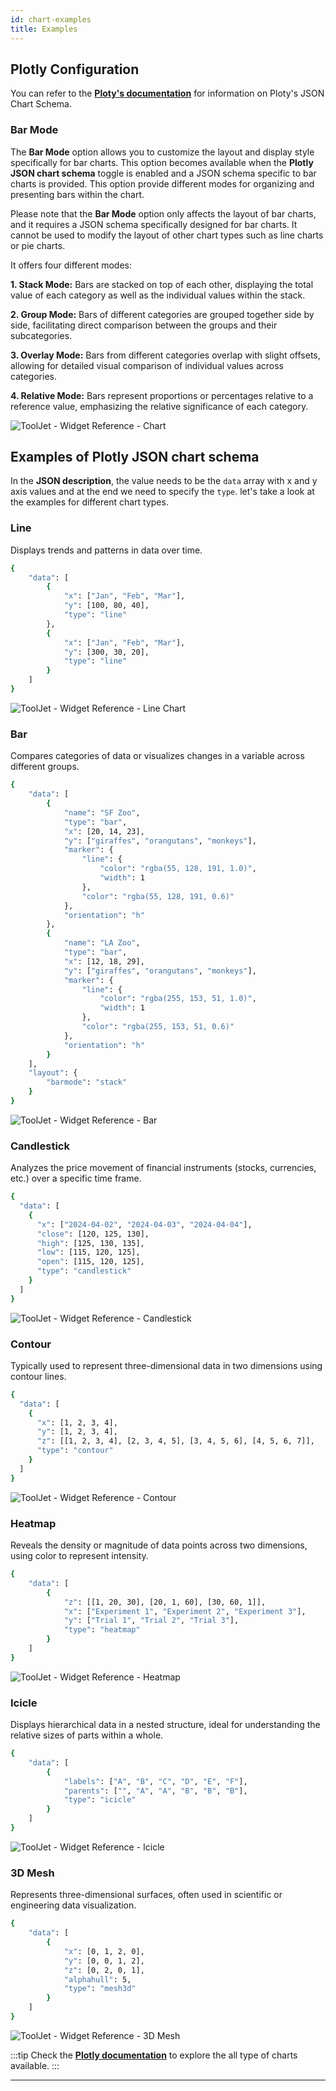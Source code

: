 ```yaml
---
id: chart-examples
title: Examples
---
```


## Plotly Configuration

You can refer to the **[Ploty's documentation](https://plotly.com/chart-studio-help/json-chart-schema/)** for information on Ploty's JSON Chart Schema.

### Bar Mode

The **Bar Mode** option allows you to customize the layout and display style specifically for bar charts. This option becomes available when the **Plotly JSON chart schema** toggle is enabled and a JSON schema specific to bar charts is provided. This option provide different modes for organizing and presenting bars within the chart.

Please note that the **Bar Mode** option only affects the layout of bar charts, and it requires a JSON schema specifically designed for bar charts. It cannot be used to modify the layout of other chart types such as line charts or pie charts.

It offers four different modes:

**1. Stack Mode:** Bars are stacked on top of each other, displaying the total value of each category as well as the individual values within the stack.

**2. Group Mode:** Bars of different categories are grouped together side by side, facilitating direct comparison between the groups and their subcategories.

**3. Overlay Mode:** Bars from different categories overlap with slight offsets, allowing for detailed visual comparison of individual values across categories.

**4. Relative Mode:** Bars represent proportions or percentages relative to a reference value, emphasizing the relative significance of each category.

<div style={{textAlign: 'center'}}>

<img className="screenshot-full" src="/img/widgets/chart/barmodes.png" alt="ToolJet - Widget Reference - Chart" />

</div>

## Examples of Plotly JSON chart schema

In the **JSON description**, the value needs to be the `data` array with x and y axis values and at the end we need to specify the `type`. let's take a look at the examples for different chart types.

### Line
Displays trends and patterns in data over time.

```bash
{
    "data": [
        {
            "x": ["Jan", "Feb", "Mar"],
            "y": [100, 80, 40],
            "type": "line"
        },
        {
            "x": ["Jan", "Feb", "Mar"],
            "y": [300, 30, 20],
            "type": "line"
        }
    ]
}
```

<div style={{textAlign: 'center'}}>

<img className="screenshot-full" src="/img/widgets/chart/plotly/line-v2.png" alt="ToolJet - Widget Reference - Line Chart" />

</div>

### Bar
Compares categories of data or visualizes changes in a variable across different groups.

```bash
{
    "data": [
        {
            "name": "SF Zoo",
            "type": "bar",
            "x": [20, 14, 23],
            "y": ["giraffes", "orangutans", "monkeys"],
            "marker": {
                "line": {
                    "color": "rgba(55, 128, 191, 1.0)",
                    "width": 1
                },
                "color": "rgba(55, 128, 191, 0.6)"
            },
            "orientation": "h"
        },
        {
            "name": "LA Zoo",
            "type": "bar",
            "x": [12, 18, 29],
            "y": ["giraffes", "orangutans", "monkeys"],
            "marker": {
                "line": {
                    "color": "rgba(255, 153, 51, 1.0)",
                    "width": 1
                },
                "color": "rgba(255, 153, 51, 0.6)"
            },
            "orientation": "h"
        }
    ],
    "layout": {
        "barmode": "stack"
    }
}
```
<div style={{textAlign: 'center'}}>

<img className="screenshot-full" src="/img/widgets/chart/plotly/bar-v2.png" alt="ToolJet - Widget Reference - Bar" />

</div>

### Candlestick
Analyzes the price movement of financial instruments (stocks, currencies, etc.) over a specific time frame.

```bash
{
  "data": [
    {
      "x": ["2024-04-02", "2024-04-03", "2024-04-04"],
      "close": [120, 125, 130],
      "high": [125, 130, 135],
      "low": [115, 120, 125],
      "open": [115, 120, 125],
      "type": "candlestick"
    }
  ]
}
```

<div style={{textAlign: 'center'}}>
    <img className="screenshot-full" src="/img/widgets/chart/plotly/candlestick.png" alt="ToolJet - Widget Reference - Candlestick" />
</div>

### Contour
Typically used to represent three-dimensional data in two dimensions using contour lines.


```bash
{
  "data": [
    {
      "x": [1, 2, 3, 4],
      "y": [1, 2, 3, 4],
      "z": [[1, 2, 3, 4], [2, 3, 4, 5], [3, 4, 5, 6], [4, 5, 6, 7]],
      "type": "contour"
    }
  ]
}
```

<div style={{textAlign: 'center'}}>
    <img className="screenshot-full" src="/img/widgets/chart/plotly/contour.png" alt="ToolJet - Widget Reference - Contour" />
</div>

### Heatmap

Reveals the density or magnitude of data points across two dimensions, using color to represent intensity.

```bash
{
    "data": [
        {
            "z": [[1, 20, 30], [20, 1, 60], [30, 60, 1]],
            "x": ["Experiment 1", "Experiment 2", "Experiment 3"],
            "y": ["Trial 1", "Trial 2", "Trial 3"],
            "type": "heatmap"
        }
    ]
}
```

<div style={{textAlign: 'center'}}>
    <img className="screenshot-full" src="/img/widgets/chart/plotly/heatmap.png" alt="ToolJet - Widget Reference - Heatmap" />
</div>

### Icicle

Displays hierarchical data in a nested structure, ideal for understanding the relative sizes of parts within a whole.

```bash
{
    "data": [
        {
            "labels": ["A", "B", "C", "D", "E", "F"],
            "parents": ["", "A", "A", "B", "B", "B"],
            "type": "icicle"
        }
    ]
}
```

<div style={{textAlign: 'center'}}>
    <img className="screenshot-full" src="/img/widgets/chart/plotly/icicle.png" alt="ToolJet - Widget Reference - Icicle" />
</div>

### 3D Mesh

Represents three-dimensional surfaces, often used in scientific or engineering data visualization.

```bash
{
    "data": [
        {
            "x": [0, 1, 2, 0],
            "y": [0, 0, 1, 2],
            "z": [0, 2, 0, 1],
            "alphahull": 5,
            "type": "mesh3d"
        }
    ]
}

```

<div style={{textAlign: 'center'}}>
    <img className="screenshot-full" src="/img/widgets/chart/plotly/3d-mesh.png" alt="ToolJet - Widget Reference - 3D Mesh" />
</div>


:::tip
Check the **[Plotly documentation](https://plotly.com/chart-studio-help/json-chart-schema/#more-examples)** to explore the all type of charts available.
:::


---
